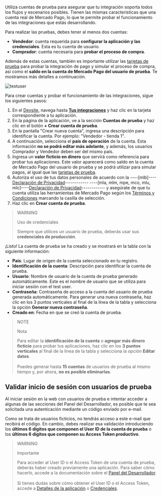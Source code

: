 Utiliza cuentas de prueba para asegurar que tu integración soporta todos los flujos y escenarios posibles. Tienen las mismas características que una cuenta real de Mercado Pago, lo que te permite probar el funcionamiento de las integraciones que estás desarrollando.

Para realizar las pruebas, debes tener al menos dos cuentas:

* **Vendedor**: cuenta requerida para **configurar la aplicación y las credenciales**. Esta es tu cuenta de usuario.
* **Comprador**: cuenta necesaria para **probar el proceso de compra**.

Además de estas cuentas, también es importante utilizar las [tarjetas de prueba](/developers/es/guides/additional-content/your-integrations/test-cards) para probar la integración de pago y simular el proceso de compra, así como el **saldo en la cuenta de Mercado Pago del usuario de prueba**. Te mostramos más detalles a continuación.

![testuser](test-user/create-test-users-es.png)

Para crear cuentas y probar el funcionamiento de las integraciones, sigue los siguientes pasos:

1. En el [Devsite](/developers/es/docs), navega hasta **[Tus integraciones](/developers/panel/app)** y haz clic en la tarjeta correspondiente a tu aplicación.
2. En la página de la aplicación, ve a la sección **Cuentas de prueba** y haz clic en el botón **+ Crear cuenta de prueba**.
3. En la pantalla "Crear nueva cuenta", ingresa una descripción para identificar la cuenta. Por ejemplo: "Vendedor - tienda 1".
4. A continuación, selecciona el **país de operación** de la cuenta. Esta información **no se podrá editar más adelante**, y además, los usuarios Comprador y Vendedor deben ser del mismo país.
5. Ingresa un **valor ficticio en dinero** que servirá como referencia para probar tus aplicaciones. Este valor aparecerá como saldo en la cuenta de Mercado Pago del usuario de prueba y se podrá utilizar para simular pagos, al igual que las [tarjetas de prueba](/developers/es/guides/additional-content/your-integrations/test-cards).
6. Autoriza el uso de tus datos personales de acuerdo con la ----[mlb]----[Declaración de Privacidad](https://www.mercadopago.com.br/privacidade)------------ ----[mla, mlm, mpe, mco, mlu, mlc]----[Declaración de Privacidad](https://www.mercadopago[FAKER][URL][DOMAIN]/privacidad)------------ y asegúrate de que tu cuenta utiliza las herramientas de Mercado Pago según los [Términos y Condiciones](/developers/es/docs/resources/legal/terms-and-conditions) marcando la casilla de selección.
7. Haz clic en **Crear cuenta de prueba**.

> WARNING
>
> Uso de credenciales
>
> Siempre que utilices un usuario de prueba, deberás usar sus **credenciales de producción**.


¡Listo! La cuenta de prueba se ha creado y se mostrará en la tabla con la siguiente información:

* **País**: Lugar de origen de la cuenta seleccionado en tu registro.
* **Identificación de la cuenta**: Descripción para identificar la cuenta de prueba.
* **Usuario**: Nombre de usuario de la cuenta de prueba generado automáticamente. Este es el nombre de usuario que se utiliza para iniciar sesión con el test user.
* **Contraseña**: Contraseña de acceso a la cuenta del usuario de prueba generada automáticamente. Para generar una nueva contraseña, haz clic en los 3 puntos verticales al final de la línea de la tabla y selecciona la opción **Generar nueva contraseña**.
* **Creado en**: Fecha en que se creó la cuenta de prueba.

> NOTE
>
> Nota
>
> Para editar la **identificación de la cuenta** o **agregar más dinero ficticio** para probar tus aplicaciones, haz clic en los **3 puntos verticales** al final de la línea de la tabla y selecciona la opción **Editar datos**.<br> <br> Puedes generar hasta **15 cuentas** de usuarios de prueba al mismo tiempo y, por ahora, **no es posible eliminarlas**.


## Validar inicio de sesión con usuarios de prueba

Al iniciar sesión en la web con usuarios de prueba e intentar acceder a algunas de las secciones del Panel del Desarrollador, es posible que te sea solicitada una autenticación mediante un código enviado por e-mail.

Como se trata de usuarios ficticios, no tendrás acceso a este e-mail que recibirá el código. En cambio, debes realizar esa validación introduciendo los **últimos 6 dígitos que componen el User ID de la cuenta de prueba** o los **últimos 6 dígitos que componen su Access Token productivo**. 

> WARNING
>
> Importante
>
> Para acceder al User ID o el Access Token de una cuenta de prueba, deberás haber creado previamente una aplicación. Para saber cómo hacerlo, accede a la documentación sobre el [Panel del Desarrollador](/developers/es/docs/your-integrations/dashboard). <br> <br> Si tienes dudas sobre cómo obtener el User ID o el Access Token, accede a [Detalles de la aplicación](/developers/es/docs/your-integrations/application-details) o [Credenciales](/developers/es/docs/your-integrations/credentials).